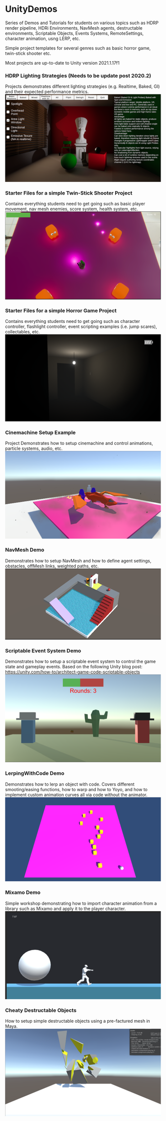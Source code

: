 # UnityDemos

Series of Demos and Tutorials for students on various topics such as HDRP render pipeline, HDRi Environments, NavMesh agents, destructable environments, Scriptable Objects, Events Systems, RemoteSettings, character animation, usng LERP, etc.

Simple project templates for several genres such as basic horror game, twin-stick shooter etc.

Most projects are up-to-date to Unity version 2021.1.17f1


### HDRP Lighting Strategies (Needs to be update post 2020.2)
Projects demonstrates different lighting strategies (e.g. Realtime, Baked, GI) and their expected performance metrics.
![My Image](HDRP_LightingStrategies/HDRPStrategies_ProjectImage.PNG)
### Starter Files for a simple Twin-Stick Shooter Project
Contains everything students need to get going such as basic player movement, nav mesh enemies, score system, health system, etc.
![My Image](TwinStick_StarterProject/TwinStick_ProjectImage.PNG)
### Starter Files for a simple Horror Game Project
Contains everything students need to get going such as character controller, flashlight controller, event scripting examples (i.e. jump scares), collectables, etc.
![My Image](HorrorGame_StarterProject/HorrorGame_ProjectImage.PNG)
### Cinemachine Setup Example
Project Demonstrates how to setup cinemachine and control animations, particle systems, audio, etc.
![My Image](CinemachineDemo/CutsceneDemo_ProjectImage.PNG)
### NavMesh Demo
Demonstrates how to setup NavMesh and how to define agent settings, obstacles, offMesh links, weighted paths, etc.
![My Image](NavMeshDemo/NavMesh_ProjectImage.PNG)
### Scriptable Event System Demo
Demonstrates how to setup a scriptable event system to control the game state and gameplay events. Based on the following Unity blog post: https://unity.com/how-to/architect-game-code-scriptable-objects
![My Image](ScriptableEventSystem/ScriptableEvents_ProjectImage.PNG)
### LerpingWithCode Demo
Demonstrates how to lerp an object with code. Covers different smooting/easing functions, how to warp and how to Yoyo, and how to implement custom animation curves all via code without the animator. 
![My Image](LerpingWithCode/LerpingWithCode_ProjectImage.PNG)
### Mixamo Demo
Simple workshop demonstrating how to import character animation from a library such as Mixamo and apply it to the player character. 
![My Image](MixamoDemo/MixamoDemo_ProjectImage.PNG)
### Cheaty Destructable Objects
How to setup simple destructable objects using a pre-factured mesh in Maya. 
![My Image](BasicDestructableObjects/DestructableObject_ProjectImage.PNG)
